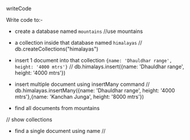 writeCode

Write code to:-

- create a database named `mountains`
//use mountains

- a collection inside that database named `himalayas`
// db.createCollections("himalayas")

- insert 1 document into that collection `{name: 'Dhauldhar range', height: '4000 mtrs'}`
//  db.himalays.insert({name: 'Dhauldhar range', height: '4000 mtrs'})

- insert multiple document using insertMany command
//  db.himalayas.insertMany({name: 'Dhauldhar range', height: '4000 mtrs'},{name: 'Kanchan Junga', height: '8000 mtrs'})
- find all documents from mountains

// show collections
- find a single document using name
// 